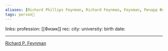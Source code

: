 ```yaml
---
aliases: [Richard Phillips Feynman, Richard Feynman, Feynman, Ричард Фейнман]
tags: person👤
---
```

links:
profession: [[Физик]]
rec:
city: 
university: 
birth date: 

---

[Richard P. Feynman](https://www.goodreads.com/author/show/1429989.Richard_P_Feynman?from_search=true&from_srp=true)